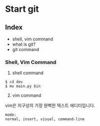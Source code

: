 # Start git

## Index

- shell, vim command
- what is git?
- git command

### Shell, Vim Command

1. shell command

```shell
$ cd dev
$ mv main.py bin
```

2. vim command

vim은 지구상의 가장 완벽한 텍스트 에디터입니다.

```text
mode:
normal, insert, visual, command-line
```
